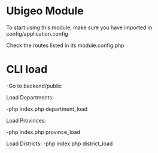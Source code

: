 Ubigeo Module
=============

To start using this module, make sure you have imported in config/application.config

Check the routes listed in its module.config.php

CLI load
========

-Go to backend/public

Load Departments:

-php index.php department_load

Load Provinces:

-php index.php province_load

Load Districts:
-php index.php district_load


